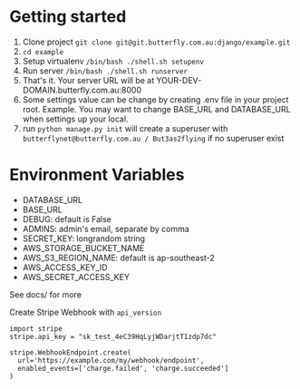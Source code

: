 Getting started
===============

1. Clone project `git clone git@git.butterfly.com.au:django/example.git`
2. `cd example`
3. Setup virtualenv `/bin/bash ./shell.sh setupenv`
4. Run server `/bin/bash ./shell.sh runserver`
5. That's it. Your server URL will be at YOUR-DEV-DOMAIN.butterfly.com.au:8000
6. Some settings value can be change by creating .env file in your project root. Example. You may want to change BASE_URL and DATABASE_URL when settings up your local.
7. run `python manage.py init` will create a superuser with `butterflynet@butterfly.com.au / But3as2flying` if no superuser exist

Environment Variables
===============
- DATABASE_URL
- BASE_URL
- DEBUG: default is False
- ADMINS: admin's email, separate by comma
- SECRET_KEY: longrandom string
- AWS_STORAGE_BUCKET_NAME
- AWS_S3_REGION_NAME: default is ap-southeast-2
- AWS_ACCESS_KEY_ID
- AWS_SECRET_ACCESS_KEY

See docs/ for more 


Create Stripe Webhook with `api_version`
```
import stripe
stripe.api_key = "sk_test_4eC39HqLyjWDarjtT1zdp7dc"

stripe.WebhookEndpoint.create(
  url='https://example.com/my/webhook/endpoint',
  enabled_events=['charge.failed', 'charge.succeeded']
)
```
